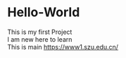 # Hello-World
This is my first Project
<br>I am new here to learn
<br>This is main
https://www1.szu.edu.cn/
